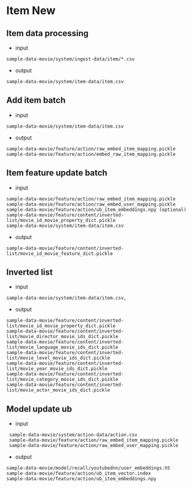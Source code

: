 # Item New

## Item data processing
- input 
``` 
sample-data-movie/system/ingest-data/item/*.csv

```

- output
``` 
sample-data-movie/system/item-data/item.csv
```


## Add item batch
- input 
``` 
sample-data-movie/system/item-data/item.csv
```

- output
``` 
sample-data-movie/feature/action/raw_embed_item_mapping.pickle
sample-data-movie/feature/action/embed_raw_item_mapping.pickle
```


## Item feature update batch
- input 
``` 
sample-data-movie/feature/action/raw_embed_item_mapping.pickle
sample-data-movie/feature/action/raw_embed_user_mapping.pickle 
sample-data-movie/feature/action/ub_item_embeddings.npy (optional)
sample-data-movie/feature/content/inverted-list/movie_id_movie_property_dict.pickle
sample-data-movie/system/item-data/item.csv
```

- output
``` 
sample-data-movie/feature/content/inverted-list/movie_id_movie_feature_dict.pickle
```


## Inverted list
- input 
```
sample-data-movie/system/item-data/item.csv, 

```

- output
``` 
sample-data-movie/feature/content/inverted-list/movie_id_movie_property_dict.pickle
sample-data-movie/feature/content/inverted-list/movie_director_movie_ids_dict.pickle
sample-data-movie/feature/content/inverted-list/movie_language_movie_ids_dict.pickle
sample-data-movie/feature/content/inverted-list/movie_level_movie_ids_dict.pickle
sample-data-movie/feature/content/inverted-list/movie_year_movie_ids_dict.pickle
sample-data-movie/feature/content/inverted-list/movie_category_movie_ids_dict.pickle
sample-data-movie/feature/content/inverted-list/movie_actor_movie_ids_dict.pickle

```


## Model update ub
- input 
``` 
 sample-data-movie/system/action-data/action.csv
 sample-data-movie/feature/action/raw_embed_item_mapping.pickle 
 sample-data-movie/feature/action/raw_embed_user_mapping.pickle
```

- output
``` 
sample-data-movie/model/recall/youtubednn/user_embeddings.h5
sample-data-movie/feature/action/ub_item_vector.index
sample-data-movie/feature/action/ub_item_embeddings.npy
```



